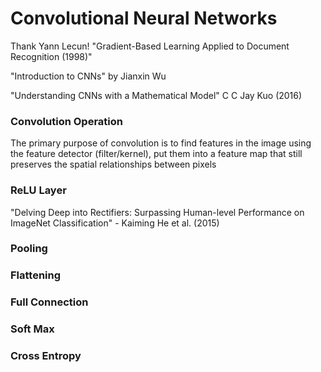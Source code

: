 # Convolutional Neural Networks

Thank Yann Lecun!
"Gradient-Based Learning Applied to Document Recognition (1998)"

"Introduction to CNNs" by Jianxin Wu

"Understanding CNNs with a Mathematical Model" C C Jay Kuo (2016)

### Convolution Operation

The primary purpose of convolution is to find features in the image using the feature detector (filter/kernel), put them into a feature map that still preserves the spatial relationships between pixels

### ReLU Layer

"Delving Deep into Rectifiers: Surpassing Human-level Performance on ImageNet Classification" - Kaiming He et al. (2015)

### Pooling
### Flattening
### Full Connection
### Soft Max
### Cross Entropy
